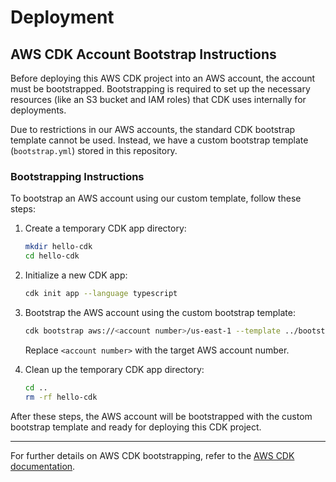 # Deployment

## AWS CDK Account Bootstrap Instructions

Before deploying this AWS CDK project into an AWS account, the account must be bootstrapped. Bootstrapping is required to set up the necessary resources (like an S3 bucket and IAM roles) that CDK uses internally for deployments.

Due to restrictions in our AWS accounts, the standard CDK bootstrap template cannot be used. Instead, we have a custom bootstrap template (`bootstrap.yml`) stored in this repository.

### Bootstrapping Instructions

To bootstrap an AWS account using our custom template, follow these steps:

1. Create a temporary CDK app directory:

   ```bash
   mkdir hello-cdk
   cd hello-cdk
   ```

2. Initialize a new CDK app:

   ```bash
   cdk init app --language typescript
   ```

3. Bootstrap the AWS account using the custom bootstrap template:

   ```bash
   cdk bootstrap aws://<account number>/us-east-1 --template ../bootstrap.yml
   ```

   Replace `<account number>` with the target AWS account number.

4. Clean up the temporary CDK app directory:
   ```bash
   cd ..
   rm -rf hello-cdk
   ```

After these steps, the AWS account will be bootstrapped with the custom bootstrap template and ready for deploying this CDK project.

---

For further details on AWS CDK bootstrapping, refer to the [AWS CDK documentation](https://docs.aws.amazon.com/cdk/latest/guide/bootstrapping.html).
